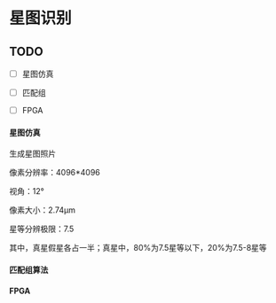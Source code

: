 # 星图识别

## TODO

- [ ] 星图仿真
- [ ] 匹配组
- [ ] FPGA



#### 星图仿真

生成星图照片

像素分辨率：4096*4096

视角：12°

像素大小：2.74μm

星等分辨极限：7.5

其中，真星假星各占一半；真星中，80%为7.5星等以下，20%为7.5-8星等



#### 匹配组算法



#### FPGA